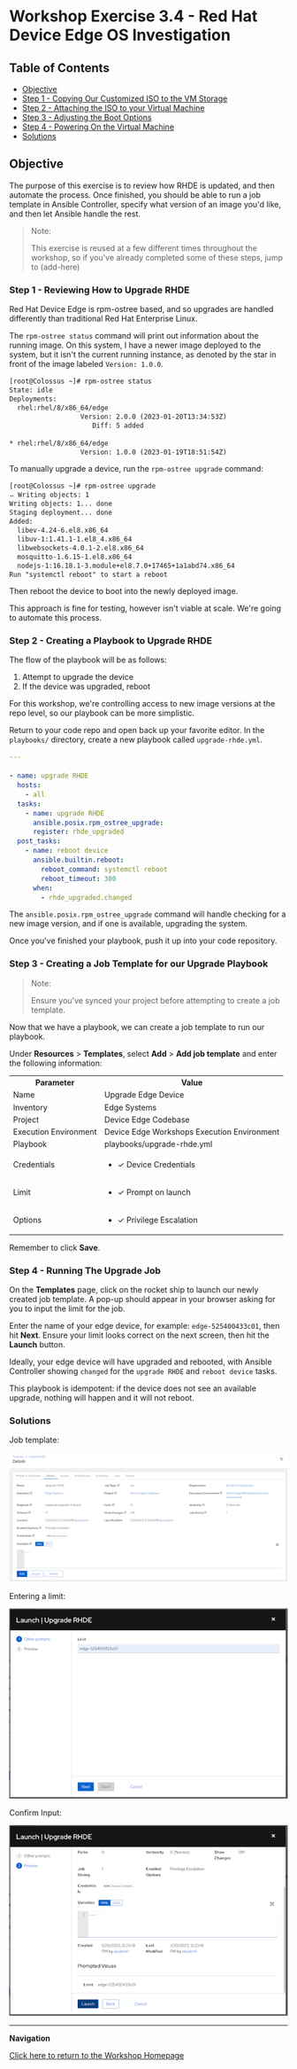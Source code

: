 # Workshop Exercise 3.4 - Red Hat Device Edge OS Investigation

## Table of Contents

* [Objective](#objective)
* [Step 1 - Copying Our Customized ISO to the VM Storage](#step-1---copying-our-customized-iso-to-the-vm-storage)
* [Step 2 - Attaching the ISO to your Virtual Machine](#step-2---attaching-the-iso-to-your-virtual-machine)
* [Step 3 - Adjusting the Boot Options](#step-3---adjusting-the-boot-options)
* [Step 4 - Powering On the Virtual Machine](#step-4---powering-on-the-virtual-machine)
* [Solutions](#solutions)

## Objective

The purpose of this exercise is to review how RHDE is updated, and then automate the process. Once finished, you should be able to run a job template in Ansible Controller, specify what version of an image you'd like, and then let Ansible handle the rest.

> Note:
>
> This exercise is reused at a few different times throughout the workshop, so if you've already completed some of these steps, jump to (add-here)

### Step 1 - Reviewing How to Upgrade RHDE

Red Hat Device Edge is rpm-ostree based, and so upgrades are handled differently than traditional Red Hat Enterprise Linux.

The `rpm-ostree status` command will print out information about the running image. On this system, I have a newer image deployed to the system, but it isn't the current running instance, as denoted by the star in front of the image labeled `Version: 1.0.0`.
```
[root@Colossus ~]# rpm-ostree status
State: idle
Deployments:
  rhel:rhel/8/x86_64/edge
                  Version: 2.0.0 (2023-01-20T13:34:53Z)
                     Diff: 5 added

* rhel:rhel/8/x86_64/edge
                  Version: 1.0.0 (2023-01-19T18:51:54Z)
```

To manually upgrade a device, run the `rpm-ostree upgrade` command:
```
[root@Colossus ~]# rpm-ostree upgrade
⠤ Writing objects: 1 
Writing objects: 1... done
Staging deployment... done
Added:
  libev-4.24-6.el8.x86_64
  libuv-1:1.41.1-1.el8_4.x86_64
  libwebsockets-4.0.1-2.el8.x86_64
  mosquitto-1.6.15-1.el8.x86_64
  nodejs-1:16.18.1-3.module+el8.7.0+17465+1a1abd74.x86_64
Run "systemctl reboot" to start a reboot

```

Then reboot the device to boot into the newly deployed image.

This approach is fine for testing, however isn't viable at scale. We're going to automate this process.

### Step 2 - Creating a Playbook to Upgrade RHDE

The flow of the playbook will be as follows:
1. Attempt to upgrade the device
2. If the device was upgraded, reboot

For this workshop, we're controlling access to new image versions at the repo level, so our playbook can be more simplistic.

Return to your code repo and open back up your favorite editor. In the `playbooks/` directory, create a new playbook called `upgrade-rhde.yml`.
```yaml
---

- name: upgrade RHDE
  hosts:
    - all
  tasks:
    - name: upgrade RHDE
      ansible.posix.rpm_ostree_upgrade:
      register: rhde_upgraded
  post_tasks:
    - name: reboot device
      ansible.builtin.reboot:
        reboot_command: systemctl reboot
        reboot_timeout: 300
      when:
        - rhde_upgraded.changed
```

The `ansible.posix.rpm_ostree_upgrade` command will handle checking for a new image version, and if one is available, upgrading the system.

Once you've finished your playbook, push it up into your code repository.

### Step 3 - Creating a Job Template for our Upgrade Playbook

> Note:
>
> Ensure you've synced your project before attempting to create a job template.

Now that we have a playbook, we can create a job template to run our playbook.

Under **Resources** > **Templates**, select **Add** > **Add job template** and enter the following information:

<table>
  <tr>
    <th>Parameter</th>
    <th>Value</th>
  </tr>
  <tr>
    <td>Name</td>
    <td>Upgrade Edge Device</td>
  </tr>
  <tr>
    <td>Inventory</td>
    <td>Edge Systems</td>
  </tr>
  <tr>
    <td>Project</td>
    <td>Device Edge Codebase</td>
  </tr>
  <tr>
    <td>Execution Environment</td>
    <td>Device Edge Workshops Execution Environment</td>
  </tr>
  <tr>
    <td>Playbook</td>
    <td>playbooks/upgrade-rhde.yml</td>
  </tr>
  <tr>
    <td>Credentials</td>
    <td><ul><li>✓ Device Credentials</li></ul></td>
  </tr>
  <tr>
    <td>Limit</td>
    <td><ul><li>✓ Prompt on launch</li></ul></td>
  </tr>
   <tr>
    <td>Options</td>
    <td><ul><li>✓ Privilege Escalation</li></ul></td>
  </tr> 
</table>

Remember to click **Save**.

### Step 4 - Running The Upgrade Job

On the **Templates** page, click on the rocket ship to launch our newly created job template. A pop-up should appear in your browser asking for you to input the limit for the job.

Enter the name of your edge device, for example: `edge-525400433c01`, then hit **Next**. Ensure your limit looks correct on the next screen, then hit the **Launch** button.

Ideally, your edge device will have upgraded and rebooted, with Ansible Controller showing `changed` for the `upgrade RHDE` and `reboot device` tasks.

This playbook is idempotent: if the device does not see an available upgrade, nothing will happen and it will not reboot.


### Solutions

Job template:

![Upgrade RHDE Job Template](../images/upgrade-rhde-template.png)

Entering a limit:

![Entering a Limit](../images/rhde-upgrade-limit.png)

Confirm Input:

![Confirm Input](../images/rhde-upgrade-summary.png)

---
**Navigation**

[Click here to return to the Workshop Homepage](../README.md)